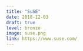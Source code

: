 ```yaml
---
title: "SuSE"
date: 2018-12-03
draft: true
level: bronze
image: suse.png
link: https://www.suse.com/
---
```



